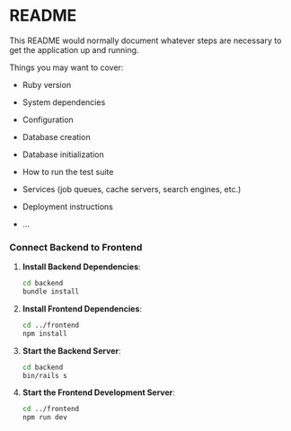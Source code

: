 # README

This README would normally document whatever steps are necessary to get the
application up and running.

Things you may want to cover:

* Ruby version

* System dependencies

* Configuration

* Database creation

* Database initialization

* How to run the test suite

* Services (job queues, cache servers, search engines, etc.)

* Deployment instructions

* ...

### Connect Backend to Frontend

1. **Install Backend Dependencies**:
   ```sh
   cd backend
   bundle install
   ```
2. **Install Frontend Dependencies**:
   ```sh
   cd ../frontend
   npm install
   ```
3. **Start the Backend Server**:
   ```sh 
   cd backend
   bin/rails s
   ```
4. **Start the Frontend Development Server**:
   ```sh 
   cd ../frontend
   npm run dev
   ```